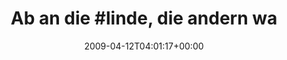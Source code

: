 ---
retweeted: false
source: <a href="http://twitter.com" rel="nofollow">Twitter Web Client</a>
entities:
  hashtags:
  - text: linde
    indices:
    - '10'
    - '16'
  - text: sonnenaufgang
    indices:
    - '45'
    - '59'
  - text: ostern
    indices:
    - '60'
    - '67'
  symbols: []
  user_mentions: []
  urls: []
display_text_range:
- '0'
- '67'
favorite_count: '0'
id_str: '1501144648'
truncated: false
retweet_count: '0'
id: '1501144648'
created_at: Sun Apr 12 04:01:17 +0000 2009
favorited: false
full_text: 'Ab an die #linde, die andern warten schon... #sonnenaufgang #ostern'
lang: de
tags:
- linde
- sonnenaufgang
- ostern
- pesos:twitter
date: '2009-04-12T04:01:17+00:00'
src: https://twitter.com/bascht/status/1501144648
original_url: https://twitter.com/bascht/status/1501144648
type: twitter_tweet
text: 'Ab an die #linde, die andern warten schon... #sonnenaufgang #ostern'
title: 'Ab an die #linde, die andern wa'

---